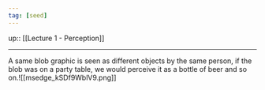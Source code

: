 ```yaml
---
tag: [seed]
---
```

up:: [[Lecture 1 - Perception]]
___
A same blob graphic is seen as different objects by the same person, if the blob was on a party table, we would perceive it as a bottle of beer and so on.![[msedge_kSDf9WblV9.png]]
